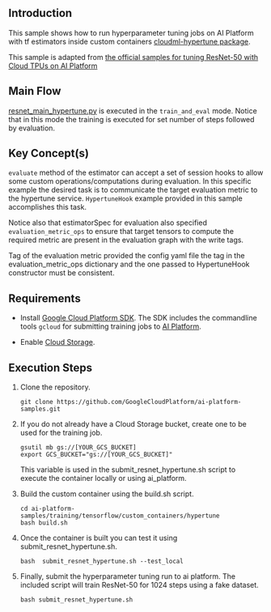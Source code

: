 
## Introduction

This sample shows how to run hyperparameter tuning jobs on AI Platform with tf estimators inside custom containers [cloudml-hypertune package](https://pypi.org/project/cloudml-hypertune/).

This sample is adapted from [the official samples for tuning ResNet-50 with Cloud TPUs on AI Platform](https://github.com/ultrons/cloudml-samples/tree/master/tpu/hptuning/resnet-hypertune)


## Main Flow
[resnet_main_hypertune.py](resnet/resnet_main_hypertune.py) is executed in the `train_and_eval` mode. Notice that
in this mode the training is executed for set number of steps followed by
evaluation.

## Key Concept(s)
`evaluate` method of the estimator can accept a set of session hooks to  allow
some custom operations/computations during evaluation. In this specific example
the desired task is to communicate the target evaluation metric to the hypertune
service. `HypertuneHook` example provided in this sample accomplishes this task.

Notice also that estimatorSpec for evaluation also specified
`evaluation_metric_ops` to ensure that target tensors to compute the required
metric are present in the evaluation graph with the write tags. 

Tag of the evaluation metric provided the config yaml file the tag in the
evaluation_metric_ops dictionary and the one passed to HypertuneHook constructor
must be consistent.


## Requirements

- Install [Google Cloud Platform SDK](https://cloud.google.com/sdk/).  The SDK includes the commandline tools `gcloud` for submitting training jobs to [AI Platform](https://cloud.google.com/ml-engine/).

- Enable [Cloud Storage](https://cloud.google.com/storage).

## Execution Steps

1. Clone the repository.

    ```
    git clone https://github.com/GoogleCloudPlatform/ai-platform-samples.git
    ```

2. If you do not already have a Cloud Storage bucket, create one to be used for the training job.

    ```
    gsutil mb gs://[YOUR_GCS_BUCKET]
    export GCS_BUCKET="gs://[YOUR_GCS_BUCKET]"
    ```
    This variable is used in the submit_resnet_hypertune.sh script to execute
    the container locally or using ai_platform.

3. Build the custom container using the build.sh script.
    ```
    cd ai-platform-samples/training/tensorflow/custom_containers/hypertune
    bash build.sh
    ```

4. Once the container is built you can test it using submit_resnet_hypertune.sh. 

    ```
    bash  submit_resnet_hypertune.sh --test_local 
    ```

5. Finally, submit the hyperparameter tuning run to ai platform.
   The included script will train ResNet-50 for 1024 steps using a fake dataset.

    ```
    bash submit_resnet_hypertune.sh
    ```
